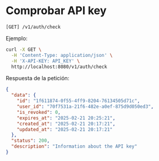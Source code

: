 # Comprobar API key

```
[GET] /v1/auth/check
```

Ejemplo:

```bash
curl -X GET \
  -H 'Content-Type: application/json' \
  -H 'X-API-KEY: API_KEY' \
  http://localhost:8080/v1/auth/check
```

Respuesta de la petición:

```json
{
  "data": {
    "id": "1f611874-0f55-4ff9-8204-76134505d71c",
    "user_id": "70f7531a-21f6-482e-a0ef-875d9d050ed3",
    "is_revoked": 0,
    "expires_at": "2025-02-21 20:25:21",
    "created_at": "2025-02-21 20:17:21",
    "updated_at": "2025-02-21 20:17:21"
  },
  "status": 200,
  "description": "Information about the API key"
}
```
